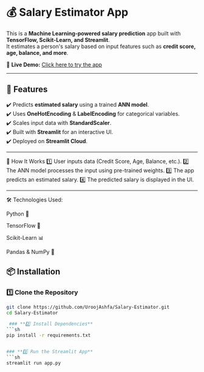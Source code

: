 # 💰 Salary Estimator App  

This is a **Machine Learning-powered salary prediction** app built with **TensorFlow, Scikit-Learn, and Streamlit**.  
It estimates a person's salary based on input features such as **credit score, age, balance, and more**.

🚀 **Live Demo:** [Click here to try the app](https://salary-estimator-app.streamlit.app/)  

---

## 📌 Features  
✔️ Predicts **estimated salary** using a trained **ANN model**.  
✔️ Uses **OneHotEncoding** & **LabelEncoding** for categorical variables.  
✔️ Scales input data with **StandardScaler**.  
✔️ Built with **Streamlit** for an interactive UI.  
✔️ Deployed on **Streamlit Cloud**.  


---

🎯 How It Works
1️⃣ User inputs data (Credit Score, Age, Balance, etc.).
2️⃣ The ANN model processes the input using pre-trained weights.
3️⃣ The app predicts an estimated salary.
4️⃣ The predicted salary is displayed in the UI.

---



🛠 Technologies Used:

Python 🐍

TensorFlow 🤖

Scikit-Learn 📊

Pandas & NumPy 🔢


## 📦 Installation  
### **1️⃣ Clone the Repository**  
```sh
git clone https://github.com/UroojAshfa/Salary-Estimator.git
cd Salary-Estimator

 ### **2️⃣ Install Dependencies**
```sh
pip install -r requirements.txt


### **3️⃣ Run the Streamlit App**
```sh
streamlit run app.py
